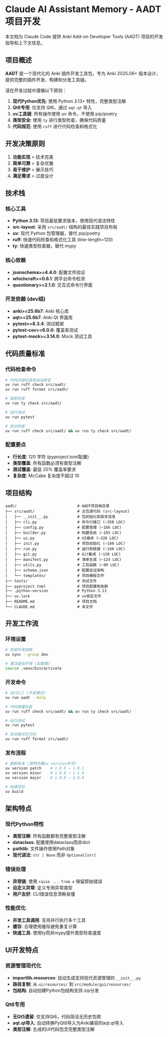 # Claude AI Assistant Memory - AADT 项目开发

本文档为 Claude Code 提供 Anki Add-on Developer Tools (AADT) 项目的开发指导和上下文信息。

## 项目概述

**AADT** 是一个现代化的 Anki 插件开发工具包，专为 Anki 2025.06+ 版本设计，提供完整的插件开发、构建和分发工具链。

请在开发过程中遵循以下原则：

1. **现代Python优先**: 使用 Python 3.13+ 特性，完整类型注解
2. **Qt6专用**: 仅支持 Qt6，通过 `aqt.qt` 导入
3. **uv工具链**: 所有操作使用 uv 命令，不使用 pip/poetry
4. **类型安全**: 使用 `ty` 进行类型检查，确保代码质量
5. **代码规范**: 使用 `ruff` 进行代码检查和格式化

## 开发决策原则

1. **功能实现** > 技术完美
2. **简单可靠** > 复杂优雅  
3. **易于维护** > 展示技巧
4. **满足需求** > 过度设计

## 技术栈

### 核心工具
- **Python 3.13**: 项目最低要求版本，使用现代语法特性
- **src-layout**: 采用 `src/aadt/` 结构的最佳实践项目布局
- **uv**: 现代 Python 包管理器，替代 pip/poetry
- **ruff**: 快速代码检查和格式化工具 (line-length=120)
- **ty**: 快速类型检查器，替代 mypy

### 核心依赖
- **jsonschema>=4.4.0**: 配置文件验证
- **whichcraft>=0.6.1**: 跨平台命令检测
- **questionary>=2.1.0**: 交互式命令行界面

### 开发依赖 (dev组)
- **anki>=25.6b7**: Anki 核心库
- **aqt>=25.6b7**: Anki Qt 界面库  
- **pytest>=8.3.4**: 测试框架
- **pytest-cov>=6.0.0**: 覆盖率测试
- **pytest-mock>=3.14.0**: Mock 测试工具

## 代码质量标准

### 代码检查命令
```bash
# 代码风格检查和自动修复
uv run ruff check src/aadt/
uv run ruff format src/aadt/

# 类型检查
uv run ty check src/aadt/

# 运行测试
uv run pytest

# 组合检查
uv run ruff check src/aadt/ && uv run ty check src/aadt/
```

### 配置要点
- **行长度**: 120 字符 (pyproject.toml配置)
- **类型覆盖**: 所有函数必须有类型注解
- **测试覆盖**: 最低 20% 覆盖率要求
- **复杂度**: McCabe 复杂度不超过 10

## 项目结构

```
aadt/                           # AADT项目根目录
├── src/aadt/                   # 主包源代码 (src-layout)
│   ├── __init__.py             # 包初始化和版本信息
│   ├── cli.py                  # 命令行接口 (~350 LOC)
│   ├── config.py               # 配置管理 (~166 LOC)
│   ├── builder.py              # 构建系统 (~193 LOC)
│   ├── ui.py                   # UI编译 (~326 LOC)
│   ├── init.py                 # 项目初始化 (~180 LOC)
│   ├── run.py                  # 运行和链接 (~160 LOC)
│   ├── git.py                  # Git集成 (~120 LOC)
│   ├── manifest.py             # 清单生成 (~124 LOC)
│   ├── utils.py                # 工具函数 (~90 LOC)
│   ├── schema.json             # 配置验证架构
│   └── templates/              # 项目模板文件
├── tests/                      # 测试文件
├── pyproject.toml              # 项目配置和依赖
├── .python-version             # Python 3.13
├── uv.lock                     # uv锁定文件
├── README.md                   # 项目文档
└── CLAUDE.md                   # 本文件
```

## 开发工作流

### 环境设置
```bash
# 安装所有依赖
uv sync --group dev

# 激活虚拟环境 (如需要)
source .venv/bin/activate
```

### 开发命令
```bash
# 运行CLI (开发模式)
uv run aadt --help

# 代码质量检查
uv run ruff check src/aadt/ && uv run ty check src/aadt/

# 运行测试
uv run pytest

# 自动格式化代码
uv run ruff format src/aadt/
```

### 发布流程
```bash
# 更新版本 (使用内置uv version命令)
uv version patch    # 1.0.0 → 1.0.1
uv version minor    # 1.0.0 → 1.1.0  
uv version major    # 1.0.0 → 2.0.0

# 构建项目
uv build
```

## 架构特点

### 现代Python特性
- **类型注解**: 所有函数都有完整类型注解
- **dataclass**: 配置使用dataclass而非dict
- **pathlib**: 文件操作使用Path对象
- **现代语法**: `str | None` 而非 `Optional[str]`

### 错误处理
- **异常链**: 使用 `raise ... from e` 保留原始错误
- **自定义异常**: 定义专用异常类型
- **用户友好**: CLI错误信息清晰易懂

### 性能优化
- **并发工具调用**: 支持并行执行多个工具
- **缓存**: 合理使用缓存避免重复计算
- **快速工具**: 使用ty而非mypy提升类型检查速度

## UI开发特点

### 资源管理现代化
- **importlib.resources**: 自动生成支持现代资源管理的 `__init__.py`
- **路径复制**: 从 `ui/resources/` 到 `src/module/gui/resources/`
- **包结构**: 自动创建Python包结构支持.zip分发

### Qt6专用
- **无Qt5遗留**: 仅支持Qt6，代码简洁无历史包袱
- **aqt.qt导入**: 自动转换PyQt6导入为Anki兼容的aqt.qt导入
- **类型注解**: 生成的UI代码包含完整类型注解

